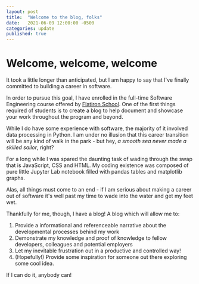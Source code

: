 ```yaml
---
layout: post
title:  "Welcome to the blog, folks"
date:   2021-06-09 12:00:00 -0500
categories: update
published: true
---
```


<h1> Welcome, welcome, welcome </h1>

It took a little longer than anticipated, but I am happy to say that I've finally committed to building a career in software.

In order to pursue this goal, I have enrolled in the full-time Software Engineering course offered by [Flatiron School][flatiron-course-report].
One of the first things required of students is to create a blog to help document and showcase your work throughout the program and beyond.

While I do have some experience with software, the majority of it involved data processing in Python. I am under no illusion that this career transition will be any kind of walk in the park - but hey, <i>a smooth sea never made a skilled sailor</i>, right?

For a long while I was spared the daunting task of
wading through the swap that is JavaScript, CSS and HTML. My coding existence was composed of pure little Jupyter Lab notebook filled with pandas tables and matplotlib graphs. 

Alas, all things must come to an end - if I am serious about making a career out of software it's well past my time to wade into the water and get my feet wet. 

Thankfully for me, though, I have a blog! A blog which will allow me to:

<ol>
<li>Provide a informational and referenceable narrative about the developmental processes behind my work</li>
<li>Demonstrate my knowledge and proof of knowledge to fellow developers, colleagues and potential employers</li>
<li>Let my inevitable frustration out in a productive and controlled way!</li>
<li>(Hopefully!) Provide some inspiration for someone out there exploring some cool idea.</li>
</ol>

If I can do it, anybody can!





[flatiron-course-report]: https://www.coursereport.com/schools/flatiron-school#reviews